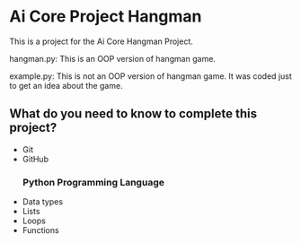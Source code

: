 <h1>Ai Core Project Hangman</h1>

<p>This is a project for the Ai Core Hangman Project.</p>
<p> 
hangman.py: This is an OOP version of hangman game.

example.py: This is not an OOP version of hangman game. It was coded just to get an idea about the game.
</p>

<h2>What do you need to know to complete this project?</h2>

<ul>
<li>Git</li>
<li>GitHub</li>

<h3>Python Programming Language</h3>
<li>Data types</li>
<li>Lists</li>
<li>Loops</li>
<li>Functions</li>
</ul>